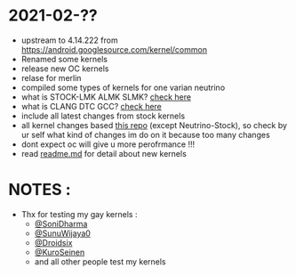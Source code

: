 # 2021-02-??
* upstream to 4.14.222 from https://android.googlesource.com/kernel/common
* Renamed some kernels
* release new OC kernels
* relase for merlin
* compiled some types of kernels for one varian neutrino
* what is STOCK-LMK ALMK SLMK? <a href="https://github.com/ZyCromerZ/lancelot/blob/changelogs/about-lmk.md">check here</a>
* what is CLANG DTC GCC? <a href="https://github.com/ZyCromerZ/lancelot/blob/changelogs/about-compiler.md">check here</a>
* include all latest changes from stock kernels
* all kernel changes based <a href="https://github.com/ZyCromerZ/lancelot/tree/20210216/main">this repo</a> (except Neutrino-Stock), so check by ur self what kind of changes im do on it because too many changes
* dont expect oc will give u more perofrmance !!!
* read <a href="https://github.com/ZyCromerZ/lancelot/blob/changelogs/readme.md">readme.md</a> for detail about new kernels

# NOTES :
* Thx for testing my gay kernels :
    * <a href="https://t.me/SoniDharma">@SoniDharma</a>
    * <a href="https://t.me/SunuWijaya0">@SunuWijaya0</a>
    * <a href="https://t.me/Droidsix ">@Droidsix</a>
    * <a href="https://t.me/KuroSeinen">@KuroSeinen</a>
    * and all other people test my kernels